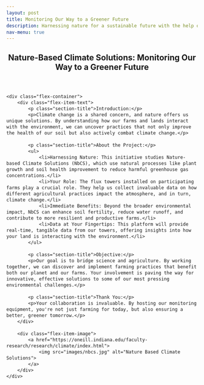 ```yaml
---
layout: post
title: Monitoring Our Way to a Greener Future
description: Harnessing nature for a sustainable future with the help of our flux towers
nav-menu: true
---
```


<html>
<head>
  <style>
    .flex-container {
      display: flex;
      justify-content: space-between;
      align-items: center;
    }

    .flex-item-text {
      flex: 1;
      padding-right: 20px;
    }
    
    .flex-item-image {
      flex: 1;
    }

    .flex-item-image a img {
      max-width: 100%;
      height: auto;
    }

    .section-title {
      font-weight: bold;
      margin-top: 20px;
      margin-bottom: 10px;
    }

  </style>
</head>
<body>
    <!-- Banner -->
    <section id="banner" class="major">
        <div class="inner">
            <header class="major">
                <h1>Nature-Based Climate Solutions: Monitoring Our Way to a Greener Future</h1>
            </header>
            <div class="content">
                <ul class="actions">
                </ul>
            </div>
        </div>
    </section>

    <div class="flex-container">
        <div class="flex-item-text">
            <p class="section-title">Introduction:</p>
            <p>Climate change is a shared concern, and nature offers us unique solutions. By understanding how our farms and lands interact with the environment, we can uncover practices that not only improve the health of our soil but also actively combat climate change.</p>
            
            <p class="section-title">About the Project:</p>
            <ul>
                <li>Harnessing Nature: This initiative studies Nature-based Climate Solutions (NbCS), which use natural processes like plant growth and soil health improvement to reduce harmful greenhouse gas concentrations.</li>
                <li>Your Role: The flux towers installed on participating farms play a crucial role. They help us collect invaluable data on how different agricultural practices impact the atmosphere, and in turn, climate change.</li>
                <li>Immediate Benefits: Beyond the broader environmental impact, NbCS can enhance soil fertility, reduce water runoff, and contribute to more resilient and productive farms.</li>
                <li>Data at Your Fingertips: This platform will provide real-time, tangible data from our towers, offering insights into how your land is interacting with the environment.</li>
            </ul>
            
            <p class="section-title">Objective:</p>
            <p>Our goal is to bridge science and agriculture. By working together, we can discover and implement farming practices that benefit both our planet and our farms. Your involvement is paving the way for innovative, effective solutions to some of our most pressing environmental challenges.</p>
            
            <p class="section-title">Thank You:</p>
            <p>Your collaboration is invaluable. By hosting our monitoring equipment, you're not just farming for today, but also ensuring a better, greener tomorrow.</p>
        </div>

        <div class="flex-item-image">
            <a href="https://oneill.indiana.edu/faculty-research/research/climate/index.html">
                <img src="images/nbcs.jpg" alt="Nature Based Climate Solutions">
            </a>
        </div>
    </div>
</body>
</html>
